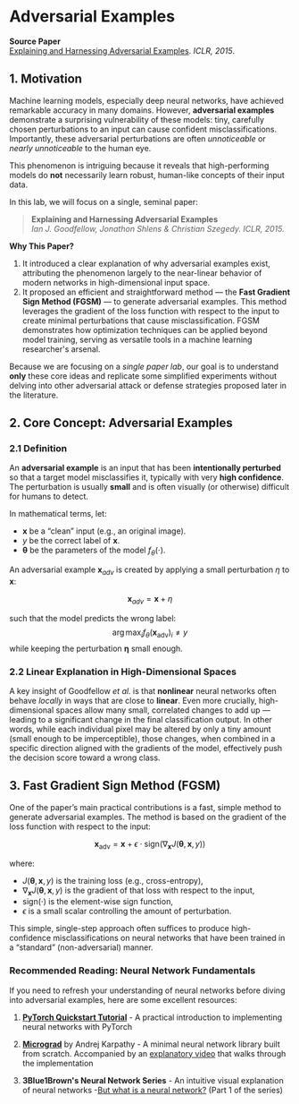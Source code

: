 # Adversarial Examples

**Source Paper**  
[Explaining and Harnessing Adversarial Examples](https://arxiv.org/pdf/1412.6572). _ICLR, 2015_.

## 1. Motivation

Machine learning models, especially deep neural networks, have achieved remarkable accuracy in many domains. However, **adversarial examples** demonstrate a surprising vulnerability of these models: tiny, carefully chosen perturbations to an input can cause confident misclassifications. Importantly, these adversarial perturbations are often *unnoticeable* or *nearly unnoticeable* to the human eye.

This phenomenon is intriguing because it reveals that high-performing models do **not** necessarily learn robust, human-like concepts of their input data.

In this lab, we will focus on a single, seminal paper:

> **Explaining and Harnessing Adversarial Examples**  
> _Ian J. Goodfellow, Jonathon Shlens & Christian Szegedy. ICLR, 2015._

**Why This Paper?**  
1. It introduced a clear explanation of why adversarial examples exist, attributing the phenomenon largely to the near-linear behavior of modern networks in high-dimensional input space.  
2. It proposed an efficient and straightforward method — the **Fast Gradient Sign Method (FGSM)** — to generate adversarial examples. This method leverages the gradient of the loss function with respect to the input to create minimal perturbations that cause misclassification. FGSM demonstrates how optimization techniques can be applied beyond model training, serving as versatile tools in a machine learning researcher's arsenal.

Because we are focusing on a _single paper lab_, our goal is to understand **only** these core ideas and replicate some simplified experiments without delving into other adversarial attack or defense strategies proposed later in the literature.

## 2. Core Concept: Adversarial Examples

### 2.1 Definition

An **adversarial example** is an input that has been **intentionally perturbed** so that a target model misclassifies it, typically with very **high confidence**. The perturbation is usually **small** and is often visually (or otherwise) difficult for humans to detect.

In mathematical terms, let:
- $\mathbf{x}$ be a “clean” input (e.g., an original image).
- $y$ be the correct label of $\mathbf{x}$.
- $\mathbf{\theta}$ be the parameters of the model $f_\theta(\cdot)$.

An adversarial example $\mathbf{x}_{adv}$ is created by applying a small perturbation $\eta$ to $\mathbf{x}$:
```math
\mathbf{x}_{adv} = \mathbf{x} + \eta
```
such that the model predicts the wrong label:
$$\arg\max_i f_\theta(\mathbf{x}_\text{adv})_i \neq y$$
while keeping the perturbation $\boldsymbol{\eta}$ small enough.

### 2.2 Linear Explanation in High-Dimensional Spaces

A key insight of Goodfellow *et al.* is that **nonlinear** neural networks often behave *locally* in ways that are close to **linear**. Even more crucially, high-dimensional spaces allow many small, correlated changes to add up — leading to a significant change in the final classification output. In other words, while each individual pixel may be altered by only a tiny amount (small enough to be imperceptible), those changes, when combined in a specific direction aligned with the gradients of the model, effectively push the decision score toward a wrong class.

## 3. Fast Gradient Sign Method (FGSM)

One of the paper’s main practical contributions is a fast, simple method to generate adversarial examples. The method is based on the gradient of the loss function with respect to the input:

```math
\mathbf{x}_\text{adv} = \mathbf{x} + \epsilon \cdot \text{sign}\bigl(\nabla_{\mathbf{x}} J(\mathbf{\theta}, \mathbf{x}, y)\bigr)
```

where:
- $J(\mathbf{\theta}, \mathbf{x}, y)$ is the training loss (e.g., cross-entropy),
- $\nabla_{\mathbf{x}} J(\mathbf{\theta}, \mathbf{x}, y)$ is the gradient of that loss with respect to the input,
- $\text{sign}(\cdot)$ is the element-wise sign function,
- $\epsilon$ is a small scalar controlling the amount of perturbation.

This simple, single-step approach often suffices to produce high-confidence misclassifications on neural networks that have been trained in a “standard” (non-adversarial) manner.

### Recommended Reading: Neural Network Fundamentals

If you need to refresh your understanding of neural networks before diving into adversarial examples, here are some excellent resources:

1. **[PyTorch Quickstart Tutorial](https://pytorch.org/tutorials/beginner/basics/quickstart_tutorial.html)** - A practical introduction to implementing neural networks with PyTorch
   
2. **[Micrograd](https://github.com/karpathy/micrograd)** by Andrej Karpathy - A minimal neural network library built from scratch. Accompanied by an [explanatory video](https://www.youtube.com/watch?v=VMj-3S1tku0) that walks through the implementation

3. **3Blue1Brown's Neural Network Series** - An intuitive visual explanation of neural networks -[But what is a neural network?](https://www.youtube.com/watch?v=aircAruvnKk) (Part 1 of the series)